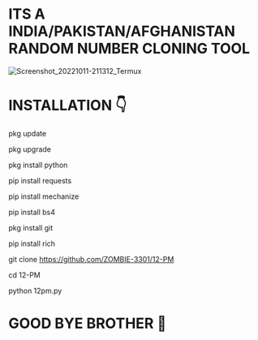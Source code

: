# ITS A INDIA/PAKISTAN/AFGHANISTAN RANDOM NUMBER CLONING TOOL
![Screenshot_20221011-211312_Termux](https://user-images.githubusercontent.com/103543395/195132157-03154a86-8278-45bc-b3ce-1d56999fbe43.jpg)
# INSTALLATION 👇
pkg update 

pkg upgrade 

pkg install python 

pip install requests 

pip install mechanize 

pip install bs4 

pkg install git 

pip install rich 

git clone https://github.com/ZOMBIE-3301/12-PM

cd 12-PM

python 12pm.py


# GOOD BYE BROTHER 💓
